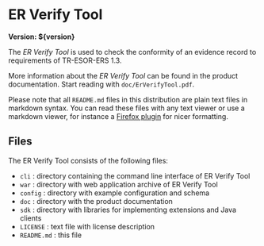 ER Verify Tool
==============

**Version: ${version}**

The _ER Verify Tool_ is used to check the conformity of an evidence record to
requirements of TR-ESOR-ERS 1.3.

More information about the _ER Verify Tool_ can be found in the product
documentation. Start reading with `doc/ErVerifyTool.pdf`.

Please note that all `README.md` files in this distribution are plain text
files in markdown syntax. You can read these files with any text viewer or use
a markdown viewer, for instance a
[Firefox plugin](https://addons.mozilla.org/en-US/firefox/addon/markdown-viewer)
for nicer formatting.


Files
-----

The ER Verify Tool consists of the following files:

- `cli`       : directory containing the command line interface of ER Verify
                Tool
- `war`       : directory with web application archive of ER Verify Tool
- `config`    : directory with example configuration and schema
- `doc`       : directory with the product documentation
- `sdk`       : directory with libraries for implementing extensions and Java
                clients
- `LICENSE`   : text file with license description
- `README.md` : this file
